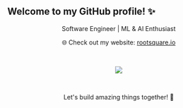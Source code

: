 ## Welcome to my GitHub profile! ✨

<p align="center">
  Software Engineer | ML & AI Enthusiast 
</p>
<p align="center">
  🌐 Check out my website: <a href="https://www.rootsquare.io">rootsquare.io</a>
</p>

<br>

<p align="center">
<a target="_blank" href="https://www.youtube.com/@agapios"><img src="https://img.shields.io/badge/YouTube-red?style=for-the-badge&logo=youtube&logoColor=white"></img></a>
</p>
<!-- Add more social links as needed -->
<br>

<p align="center">
  Let's build amazing things together! 🚀
</p>


